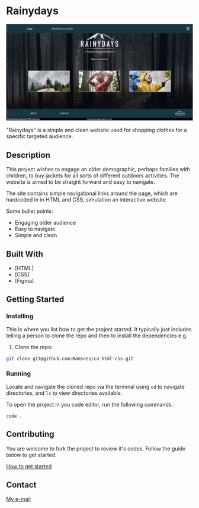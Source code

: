 # Rainydays

![image](crossProjectLarge.jpeg)

"Rainydays" is a simple and clean website used for shopping clothes for a specific targeted audience.

## Description

This project wishes to engage an older demographic, perhaps families with children, to buy jackets for all sorts of different outdoors activities. The website is aimed to be straight forward and easy to navigate.

The site contains simple navigational links around the page, which are hardcoded in in HTML and CSS, simulation an interactive website.

Some bullet points:

- Engaging older audience
- Easy to navigate
- Simple and clean

## Built With

- [HTML]
- [CSS]
- [Figma]

## Getting Started

### Installing

This is where you list how to get the project started. It typically just includes telling a person to clone the repo and then to install the dependencies e.g.

1. Clone the repo:

```bash
git clone git@github.com:Ramsnes/ca-html-css.git
```

### Running

Locate and navigate the cloned repo via the terminal using `cd` to navigate directories, and `ls` to view directories available.

To open the project in you code editor, run the following commands:

```terminal
code .
```

## Contributing

You are welcome to fork the project to review it's codes. Follow the guide below to get started.

[How to get started](https://docs.github.com/en/get-started/quickstart/fork-a-repo)

## Contact

[My e-mail](morten.ramfjord@gmail.com)
